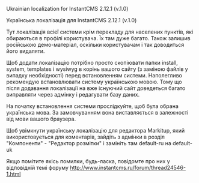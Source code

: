 Ukrainian localization for InstantCMS 2.12.1 (v.1.0)

Українська локалізація для InstantCMS 2.12.1 (v.1.0)

Тут локалізація всієї системи крім перекладу для населених пунктів, які обираються в профілі користувача.
Їх там дуже багато. Також залишив російською демо-матеріал, оскільки користувачам і так доводиться його видаляти.

Щоб додати локалізацію потрібно просто скопіювати папки install, system, templates i wysiwyg в корінь вашого сайту (з заміною файлів у випадку необхідності) перед встановленням системи. Наполегливо рекомендую встановлювати систему українською мовою. Тому що після додавання локалізації на вже існуючий сайт доведеться багато виправляти через адмінку і редагувати базу даних.

На початку встановлення системи прослідкуйте, щоб була обрана українська мова. За замовчуванням вона виставляється в залежності від мови вашого браузера.

Щоб увімкнути українську локалізацію для редактора Markitup, який використовується для коментарів, зайдіть з адмінки в розділ "Компоненти" - "Редактор розмітки" і замініть там default-ru на default-uk

Якщо помітите якісь помилки, будь-ласка, повідомте про них у відповідній темі форуму http://www.instantcms.ru/forum/thread24546-1.html

